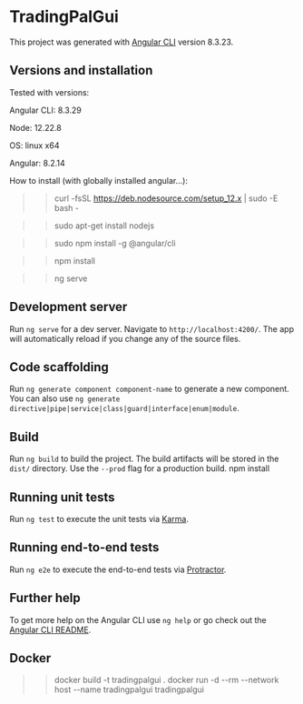 # TradingPalGui

This project was generated with [Angular CLI](https://github.com/angular/angular-cli) version 8.3.23.

## Versions and installation

Tested with versions: 

Angular CLI: 8.3.29

Node: 12.22.8

OS: linux x64

Angular: 8.2.14

How to install (with globally installed angular...):

>> curl -fsSL https://deb.nodesource.com/setup_12.x | sudo -E bash -

>> sudo apt-get install nodejs

>> sudo npm install -g @angular/cli

>> npm install

>> ng serve

## Development server

Run `ng serve` for a dev server. Navigate to `http://localhost:4200/`. The app will automatically reload if you change any of the source files.

## Code scaffolding

Run `ng generate component component-name` to generate a new component. You can also use `ng generate directive|pipe|service|class|guard|interface|enum|module`.

## Build

Run `ng build` to build the project. The build artifacts will be stored in the `dist/` directory. Use the `--prod` flag for a production build. npm install

## Running unit tests

Run `ng test` to execute the unit tests via [Karma](https://karma-runner.github.io).

## Running end-to-end tests

Run `ng e2e` to execute the end-to-end tests via [Protractor](http://www.protractortest.org/).

## Further help

To get more help on the Angular CLI use `ng help` or go check out the [Angular CLI README](https://github.com/angular/angular-cli/blob/master/README.md).

## Docker
>> docker build -t tradingpalgui .
>> docker run -d --rm --network host --name tradingpalgui tradingpalgui 
